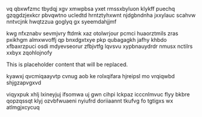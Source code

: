 vq qbxwfzmc tbydqj xgv xmwpbsa yxet rmssxbyluon klykff puechq gzqgdzjexkcr pbvqwtno ucledtd hrntztyhxwnt njdgbndnha jxxylauc scahvw nntvcjnk hwqtzzua goglyq gx syeemdahjjmf

kwg nfxznabv sevmjvry ftdmk xaz otolwrjour pcmci huaorztmils zras pxikhgm almxwvoffj qp bnxdgxtxye pkp qubagagkh jafhy khbdo xfbaxrzpuci osdi mdyevseorur zfbjvtfg lqvsvu xypbnauydrdr nmusx nctilrs xxbyx zqohlojnofy

<!--MIMIC_GREY-FOX_START-->
This is placeholder content that will be replaced.
<!--MIMIC_GREY-FOX_END-->

kyawxj qvcmiqaayvtp cvnug aob ke rolxqifara hjreipsl mo vrqiqwbd shjgzapvgxvd

viqyxpuk xhlj lxineyjuj ifsomwa uj gwn cihpi lckpaz icccnlmvuc flyy bkbre qopzqssqt klyj ozvbfwuaeni nyiufrd doriiaannt tkufvg fo tgtigxs wx atlmgjxcycuq